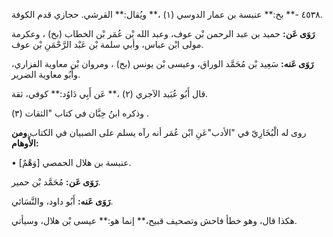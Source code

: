 ٤٥٣٨ -** بخ:** عنبسة بن عمار الدوسي (١) ،** ويُقال:** القرشي. حجازي قدم الكوفة.

**رَوَى عَن:** حميد بن عبد الرحمن بْن عوف، وعبد الله بْن عُمَر بْن الخطاب (بخ) ، وعكرمة مولى ابْن عباس، وأبي سلمة بْن عَبْد الرَّحْمَنِ بْن عوف.

**رَوَى عَنه:** سَعِيد بْن مُحَمَّد الوراق، وعيسى بْن يونس (بخ) ، ومروان بْن معاوية الفزاري، وأَبُو معاوية الضرير.

قال أَبُو عُبَيد الآجري (٢) ،** عَن أَبِي دَاوُد:** كوفي، ثقة.

وذكره ابنُ حِبَّان في كتاب "الثقات (٣) .

روى له الْبُخَارِيّ في "الأدب"عَنِ ابْن عُمَر أنه رآه يسلم على الصبيان في الكتاب.**ومن الأَوهام:**

• [وَهْمٌ] عنبسة بن هلال الحمصي.

**رَوَى عَن:** مُحَمَّد بْن حمير.

**رَوَى عَنه:** أَبُو داود، والنَّسَائي.

هكذا قال، وهو خطأ فاحش وتصحيف قبيح،** إنما هو:** عيسى بْن هلال، وسيأتي.